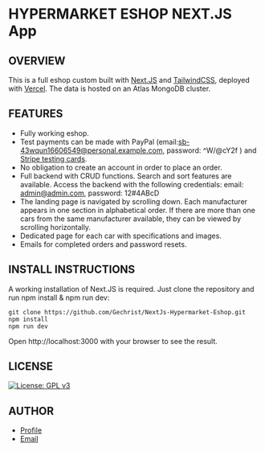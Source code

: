 # HYPERMARKET ESHOP NEXT.JS App

## OVERVIEW

This is a full eshop custom built with [Next.JS](https://nextjs.org/) and [TailwindCSS](https://tailwindcss.com/), deployed with [Vercel](https://next-js-imdb.vercel.app). The data is hosted on an Atlas MongoDB cluster.

## FEATURES

- Fully working eshop.
- Test payments can be made with PayPal (email:sb-43wqun16606549@personal.example.com, password: ^W/@cY2f ) and [Stripe testing cards](https://stripe.com/docs/testing#cards).
- No obligation to create an account in order to place an order.
- Full backend with CRUD functions. Search and sort features are available. Access the backend with the following credentials: email: admin@admin.com, password: 12#4ABcD
- The landing page is navigated by scrolling down. Each manufacturer appears in one section in alphabetical order. If there are more than one cars from the same manufacturer available, they can be viewed by scrolling horizontally.
- Dedicated page for each car with specifications and images.
- Emails for completed orders and password resets.

## INSTALL INSTRUCTIONS

A working installation of Next.JS is required. Just clone the repository and run npm install & npm run dev:

```
git clone https://github.com/Gechrist/NextJs-Hypermarket-Eshop.git
npm install
npm run dev

```

Open http://localhost:3000 with your browser to see the result.

## LICENSE

[![License: GPL v3](https://img.shields.io/badge/License-GPLv3-blue.svg)](https://www.gnu.org/licenses/gpl-3.0)

## AUTHOR

- [Profile](https://github.com/Gechrist/NextJS-Imdb 'George Christodoulou')
- [Email](mailto:gchris@hotmail.co.uk)
